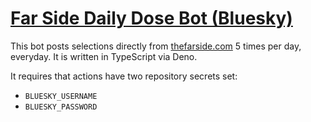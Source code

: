 # [Far Side Daily Dose Bot (Bluesky)](https://bsky.app/profile/bot.cowtools.org)

This bot posts selections directly from [thefarside.com](https://www.thefarside.com/) 5 times per day, everyday. It is written in TypeScript via Deno.


It requires that actions have two repository secrets set:

- `BLUESKY_USERNAME`
- `BLUESKY_PASSWORD`


